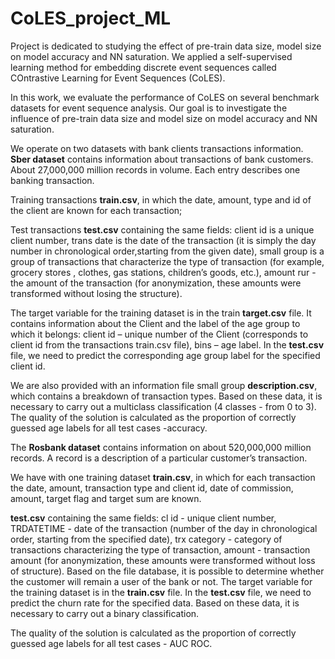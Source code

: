 # CoLES_project_ML
Project is dedicated to studying the effect of pre-train data size, model size on model accuracy and NN saturation. We applied a self-supervised learning method for embedding discrete event sequences called COntrastive Learning for Event Sequences (CoLES).

In this work, we evaluate the performance of CoLES on several benchmark datasets for event sequence analysis. Our goal is to investigate the influence of pre-train data size and model size on model accuracy and NN saturation.

We operate on two datasets with bank clients transactions information. **Sber dataset** contains information about transactions of bank customers. About 27,000,000 million records in volume. Each entry describes one banking transaction. 

Training transactions **train.csv**, in which the date, amount, type and id of the client are known for each transaction;

Test transactions **test.csv** containing the same fields: client id is a unique client number, trans date is the date of the transaction (it is simply the day number in chronological order,starting from the given date), small group is a group of transactions that characterize the type of transaction (for example, grocery stores , clothes, gas stations, children’s goods, etc.), amount rur - the amount of the transaction (for anonymization, these amounts were transformed without losing the structure).

The target variable for the training dataset is in the train **target.csv** file. It contains information about the Client and the label of the age group to which it belongs: client id – unique number of the Client (corresponds to client id from the transactions train.csv file), bins – age label. In the **test.csv** file, we need to predict the corresponding age group label for the specified client id.

We are also provided with an information file small group **description.csv**, which contains a breakdown of transaction types. Based on these data, it is necessary to carry out a multiclass classification (4 classes - from 0 to 3). The quality of the solution is calculated as the proportion of correctly guessed age labels for all test cases -accuracy.

The **Rosbank dataset** contains information on about 520,000,000 million records. A record is a description of a particular customer’s transaction.

We have with one training dataset **train.csv**, in which for each transaction the date, amount, transaction type and client id, date of commission, amount, target flag and target sum are known.

**test.csv** containing the same fields: cl id - unique client number, TRDATETIME - date of the transaction (number of the day in chronological order, starting from the specified date), trx category - category of transactions characterizing the type of transaction, amount - transaction amount (for anonymization, these amounts were transformed without loss of structure). Based on the file database, it is possible to determine whether the customer will remain a user of the bank or not. The target variable for the training dataset is in the **train.csv** file. In the **test.csv** file, we need to predict the churn rate for the specified data. Based on these data, it is necessary to carry out a binary classification.

The quality of the solution is calculated as the proportion of correctly guessed age labels for all test cases - AUC ROC.
